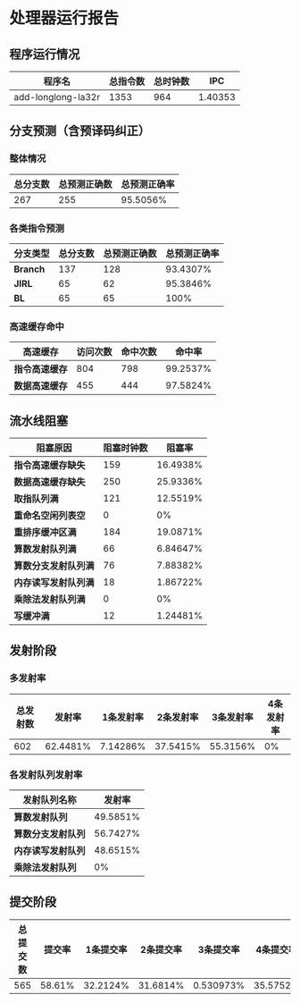 # 处理器运行报告
## 程序运行情况
|程序名|总指令数|总时钟数|IPC|
|---|---|---|---|
|add-longlong-la32r|1353|964|1.40353|

## 分支预测（含预译码纠正）
### 整体情况
|总分支数|总预测正确数|总预测正确率|
|---|---|---|
|267|255|95.5056%|

### 各类指令预测
|分支类型|总分支数|总预测正确数|总预测正确率|
|---|---|---|---|
|**Branch**| 137 | 128 | 93.4307%|
|**JIRL**| 65 | 62 | 95.3846%|
|**BL**| 65 | 65 | 100%|

### 高速缓存命中
|高速缓存|访问次数|命中次数|命中率|
|---|---|---|---|
|**指令高速缓存**| 804 | 798 | 99.2537%|
|**数据高速缓存**| 455 | 444 | 97.5824%|
## 流水线阻塞
|阻塞原因|阻塞时钟数|阻塞率|
|---|---|---|
|**指令高速缓存缺失**| 159 | 16.4938%|
|**数据高速缓存缺失**| 250 | 25.9336%|
|**取指队列满**| 121 | 12.5519%|
|**重命名空闲列表空**|0 | 0%|
|**重排序缓冲区满**|184 | 19.0871%|
|**算数发射队列满**|66 | 6.84647%|
|**算数分支发射队列满**|76 | 7.88382%|
|**内存读写发射队列满**|18 | 1.86722%|
|**乘除法发射队列满**|0 | 0%|
|**写缓冲满**|12 | 1.24481%|

## 发射阶段
### 多发射率
|总发射数|发射率|1条发射率|2条发射率|3条发射率|4条发射率|
|---|---|---|---|---|---|
|602|62.4481%|7.14286%|37.5415%|55.3156%|0%|

### 各发射队列发射率
|发射队列名称|发射率|
|---|---|
|**算数发射队列**|49.5851%|
|**算数分支发射队列**|56.7427%|
|**内存读写发射队列**|48.6515%|
|**乘除法发射队列**|0%|

## 提交阶段
|总提交数|提交率|1条提交率|2条提交率|3条提交率|4条提交率|
|---|---|---|---|---|---|
|565|58.61%|32.2124%|31.6814%|0.530973%|35.5752%|
